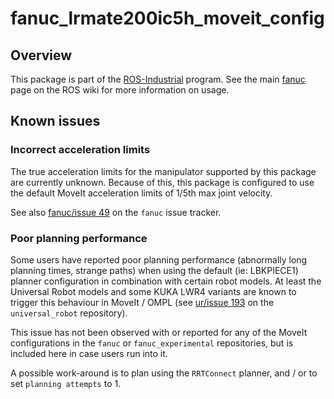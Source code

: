 # fanuc_lrmate200ic5h_moveit_config

## Overview

This package is part of the [ROS-Industrial][] program. See the main [fanuc][]
page on the ROS wiki for more information on usage.

## Known issues

### Incorrect acceleration limits

The true acceleration limits for the manipulator supported by this package are
currently unknown. Because of this, this package is configured to use the
default MoveIt acceleration limits of 1/5th max joint velocity.

See also [fanuc/issue 49][] on the `fanuc` issue tracker.

### Poor planning performance

Some users have reported poor planning performance (abnormally long planning
times, strange paths) when using the default (ie: LBKPIECE1) planner
configuration in combination with certain robot models. At least the Universal
Robot models and some KUKA LWR4 variants are known to trigger this behaviour in
MoveIt / OMPL (see [ur/issue 193][] on the `universal_robot` repository).

This issue has not been observed with or reported for any of the MoveIt
configurations in the `fanuc` or `fanuc_experimental` repositories, but is
included here in case users run into it.

A possible work-around is to plan using the `RRTConnect` planner, and / or to
set `planning attempts` to 1.



[ROS-Industrial]: http://wiki.ros.org/Industrial
[fanuc]: http://wiki.ros.org/fanuc
[fanuc/issue 49]: https://github.com/ros-industrial/fanuc/issues/49
[ur/issue 193]: https://github.com/ros-industrial/universal_robot/issues/193
